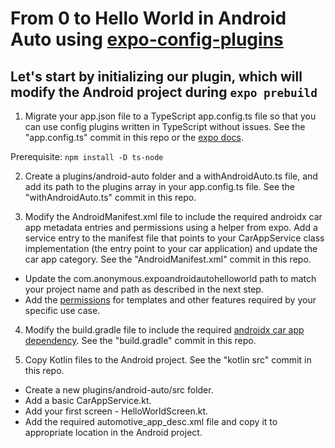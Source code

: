 # From 0 to Hello World in Android Auto using [expo-config-plugins](https://docs.expo.dev/config-plugins/introduction/)

## Let's start by initializing our plugin, which will modify the Android project during ```expo prebuild```

1. Migrate your app.json file to a TypeScript app.config.ts file so that you can use config plugins written in TypeScript without issues. See the "app.config.ts" commit in this repo or the [expo docs](https://docs.expo.dev/guides/typescript/).

Prerequisite:
```npm install -D ts-node```

2. Create a plugins/android-auto folder and a withAndroidAuto.ts file, and add its path to the plugins array in your app.config.ts file. See the "withAndroidAuto.ts" commit in this repo.

3. Modify the AndroidManifest.xml file to include the required androidx car app metadata entries and permissions using a helper from expo. Add a service entry to the manifest file that points to your CarAppService class implementation (the entry point to your car application) and update the car app category. See the "AndroidManifest.xml" commit in this repo.

  - Update the com.anonymous.expoandroidautohelloworld path to match your project name and path as described in the next step.
  - Add the [permissions](https://developer.android.com/reference/androidx/car/app/CarAppPermission) for templates and other features required by your specific use case.

4. Modify the build.gradle file to include the required [androidx car app dependency](https://developer.android.com/jetpack/androidx/releases/car-app). See the "build.gradle" commit in this repo.

5. Copy Kotlin files to the Android project. See the "kotlin src" commit in this repo.
  - Create a new plugins/android-auto/src folder.
  - Add a basic CarAppService.kt.
  - Add your first screen - HelloWorldScreen.kt.
  - Add the required automotive_app_desc.xml file and copy it to appropriate location in the Android project.
